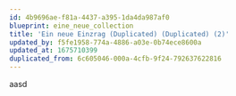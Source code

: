 ```yaml
---
id: 4b9696ae-f81a-4437-a395-1da4da987af0
blueprint: eine_neue_collection
title: 'Ein neue Einzrag (Duplicated) (Duplicated) (2)'
updated_by: f5fe1958-774a-4886-a03e-0b74ece8600a
updated_at: 1675710399
duplicated_from: 6c605046-000a-4cfb-9f24-792637622816
---
```

aasd